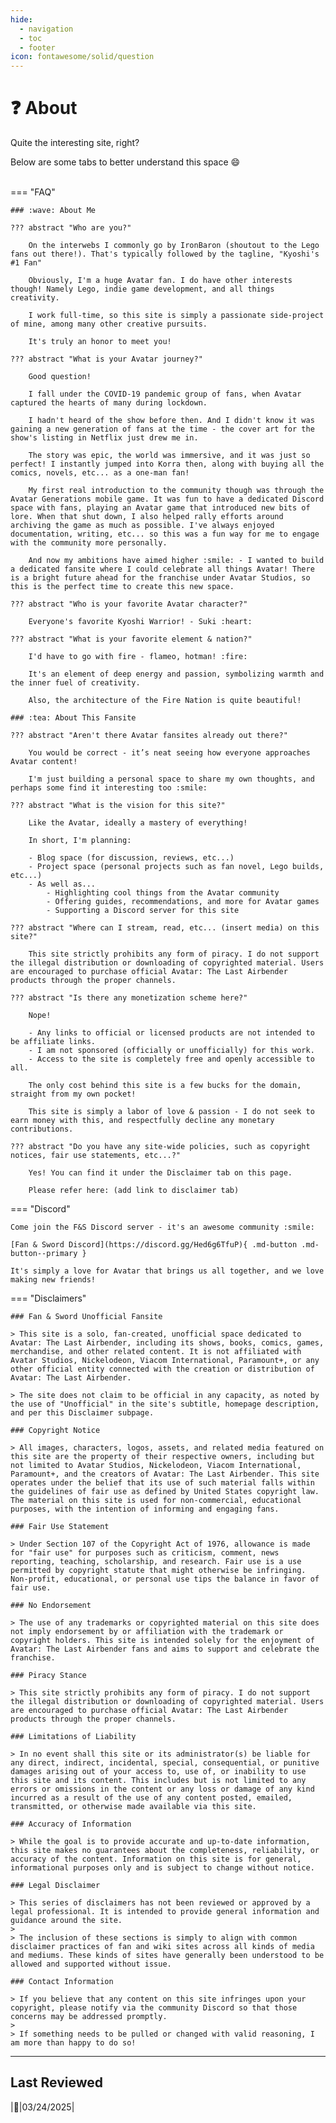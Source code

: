 ```yaml
---
hide:
  - navigation
  - toc
  - footer
icon: fontawesome/solid/question
---
```


# :question: About

Quite the interesting site, right?

Below are some tabs to better understand this space :smile:
<br><br>

=== "FAQ"

    ### :wave: About Me

    ??? abstract "Who are you?"
        
        On the interwebs I commonly go by IronBaron (shoutout to the Lego fans out there!). That's typically followed by the tagline, "Kyoshi's #1 Fan"

        Obviously, I'm a huge Avatar fan. I do have other interests though! Namely Lego, indie game development, and all things creativity.

        I work full-time, so this site is simply a passionate side-project of mine, among many other creative pursuits.

        It's truly an honor to meet you!

    ??? abstract "What is your Avatar journey?"

        Good question!

        I fall under the COVID-19 pandemic group of fans, when Avatar captured the hearts of many during lockdown. 
        
        I hadn't heard of the show before then. And I didn't know it was gaining a new generation of fans at the time - the cover art for the show's listing in Netflix just drew me in.
        
        The story was epic, the world was immersive, and it was just so perfect! I instantly jumped into Korra then, along with buying all the comics, novels, etc... as a one-man fan!

        My first real introduction to the community though was through the Avatar Generations mobile game. It was fun to have a dedicated Discord space with fans, playing an Avatar game that introduced new bits of lore. When that shut down, I also helped rally efforts around archiving the game as much as possible. I've always enjoyed documentation, writing, etc... so this was a fun way for me to engage with the community more personally.
        
        And now my ambitions have aimed higher :smile: - I wanted to build a dedicated fansite where I could celebrate all things Avatar! There is a bright future ahead for the franchise under Avatar Studios, so this is the perfect time to create this new space.

    ??? abstract "Who is your favorite Avatar character?"

        Everyone's favorite Kyoshi Warrior! - Suki :heart:

    ??? abstract "What is your favorite element & nation?"

        I'd have to go with fire - flameo, hotman! :fire: 
        
        It's an element of deep energy and passion, symbolizing warmth and the inner fuel of creativity.

        Also, the architecture of the Fire Nation is quite beautiful!

    ### :tea: About This Fansite

    ??? abstract "Aren't there Avatar fansites already out there?"

        You would be correct - it’s neat seeing how everyone approaches Avatar content!
        
        I'm just building a personal space to share my own thoughts, and perhaps some find it interesting too :smile:

    ??? abstract "What is the vision for this site?"

        Like the Avatar, ideally a mastery of everything!

        In short, I'm planning:
        
        - Blog space (for discussion, reviews, etc...)
        - Project space (personal projects such as fan novel, Lego builds, etc...)
        - As well as...
            - Highlighting cool things from the Avatar community
            - Offering guides, recommendations, and more for Avatar games
            - Supporting a Discord server for this site
    
    ??? abstract "Where can I stream, read, etc... (insert media) on this site?"

        This site strictly prohibits any form of piracy. I do not support the illegal distribution or downloading of copyrighted material. Users are encouraged to purchase official Avatar: The Last Airbender products through the proper channels.

    ??? abstract "Is there any monetization scheme here?"

        Nope!

        - Any links to official or licensed products are not intended to be affiliate links.
        - I am not sponsored (officially or unofficially) for this work.
        - Access to the site is completely free and openly accessible to all.

        The only cost behind this site is a few bucks for the domain, straight from my own pocket!

        This site is simply a labor of love & passion - I do not seek to earn money with this, and respectfully decline any monetary contributions.
    
    ??? abstract "Do you have any site-wide policies, such as copyright notices, fair use statements, etc...?"

        Yes! You can find it under the Disclaimer tab on this page.
        
        Please refer here: (add link to disclaimer tab)

=== "Discord"

    Come join the F&S Discord server - it's an awesome community :smile:

    [Fan & Sword Discord](https://discord.gg/Hed6g6TfuP){ .md-button .md-button--primary }

    It's simply a love for Avatar that brings us all together, and we love making new friends!


=== "Disclaimers"

    ### Fan & Sword Unofficial Fansite

    > This site is a solo, fan-created, unofficial space dedicated to Avatar: The Last Airbender, including its shows, books, comics, games, merchandise, and other related content. It is not affiliated with Avatar Studios, Nickelodeon, Viacom International, Paramount+, or any other official entity connected with the creation or distribution of Avatar: The Last Airbender.

    > The site does not claim to be official in any capacity, as noted by the use of "Unofficial" in the site's subtitle, homepage description, and per this Disclaimer subpage.

    ### Copyright Notice

    > All images, characters, logos, assets, and related media featured on this site are the property of their respective owners, including but not limited to Avatar Studios, Nickelodeon, Viacom International, Paramount+, and the creators of Avatar: The Last Airbender. This site operates under the belief that its use of such material falls within the guidelines of fair use as defined by United States copyright law. The material on this site is used for non-commercial, educational purposes, with the intention of informing and engaging fans.

    ### Fair Use Statement

    > Under Section 107 of the Copyright Act of 1976, allowance is made for "fair use" for purposes such as criticism, comment, news reporting, teaching, scholarship, and research. Fair use is a use permitted by copyright statute that might otherwise be infringing. Non-profit, educational, or personal use tips the balance in favor of fair use.

    ### No Endorsement

    > The use of any trademarks or copyrighted material on this site does not imply endorsement by or affiliation with the trademark or copyright holders. This site is intended solely for the enjoyment of Avatar: The Last Airbender fans and aims to support and celebrate the franchise.

    ### Piracy Stance

    > This site strictly prohibits any form of piracy. I do not support the illegal distribution or downloading of copyrighted material. Users are encouraged to purchase official Avatar: The Last Airbender products through the proper channels.

    ### Limitations of Liability

    > In no event shall this site or its administrator(s) be liable for any direct, indirect, incidental, special, consequential, or punitive damages arising out of your access to, use of, or inability to use this site and its content. This includes but is not limited to any errors or omissions in the content or any loss or damage of any kind incurred as a result of the use of any content posted, emailed, transmitted, or otherwise made available via this site.

    ### Accuracy of Information

    > While the goal is to provide accurate and up-to-date information, this site makes no guarantees about the completeness, reliability, or accuracy of the content. Information on this site is for general, informational purposes only and is subject to change without notice.

    ### Legal Disclaimer

    > This series of disclaimers has not been reviewed or approved by a legal professional. It is intended to provide general information and guidance around the site.
    >
    > The inclusion of these sections is simply to align with common disclaimer practices of fan and wiki sites across all kinds of media and mediums. These kinds of sites have generally been understood to be allowed and supported without issue.

    ### Contact Information

    > If you believe that any content on this site infringes upon your copyright, please notify via the community Discord so that those concerns may be addressed promptly. 
    >
    > If something needs to be pulled or changed with valid reasoning, I am more than happy to do so!

---

## Last Reviewed

|:pencil:|03/24/2025|